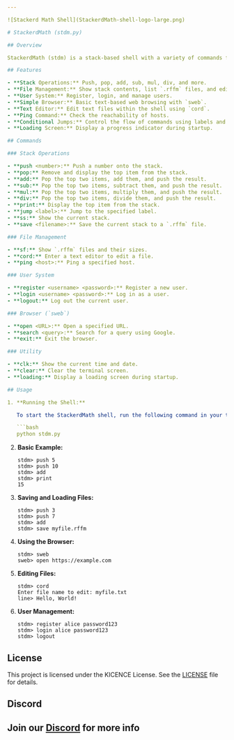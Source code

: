 ```yaml
---

![Stackerd Math Shell](StackerdMath-shell-logo-large.png)

# StackerdMath (stdm.py)

## Overview

StackerdMath (stdm) is a stack-based shell with a variety of commands for mathematical operations, file management, and more. It features stack manipulation commands, a simple browser (`sweb`), a text editor (`cord`), and additional utilities like `ping` and `loading` screens. This shell is built in Python and provides a minimalistic yet functional command-line environment.

## Features

- **Stack Operations:** Push, pop, add, sub, mul, div, and more.
- **File Management:** Show stack contents, list `.rffm` files, and edit files.
- **User System:** Register, login, and manage users.
- **Simple Browser:** Basic text-based web browsing with `sweb`.
- **Text Editor:** Edit text files within the shell using `cord`.
- **Ping Command:** Check the reachability of hosts.
- **Conditional Jumps:** Control the flow of commands using labels and jumps.
- **Loading Screen:** Display a progress indicator during startup.

## Commands

### Stack Operations

- **push <number>:** Push a number onto the stack.
- **pop:** Remove and display the top item from the stack.
- **add:** Pop the top two items, add them, and push the result.
- **sub:** Pop the top two items, subtract them, and push the result.
- **mul:** Pop the top two items, multiply them, and push the result.
- **div:** Pop the top two items, divide them, and push the result.
- **print:** Display the top item from the stack.
- **jump <label>:** Jump to the specified label.
- **ss:** Show the current stack.
- **save <filename>:** Save the current stack to a `.rffm` file.

### File Management

- **sf:** Show `.rffm` files and their sizes.
- **cord:** Enter a text editor to edit a file.
- **ping <host>:** Ping a specified host.

### User System

- **register <username> <password>:** Register a new user.
- **login <username> <password>:** Log in as a user.
- **logout:** Log out the current user.

### Browser (`sweb`)

- **open <URL>:** Open a specified URL.
- **search <query>:** Search for a query using Google.
- **exit:** Exit the browser.

### Utility

- **clk:** Show the current time and date.
- **clear:** Clear the terminal screen.
- **loading:** Display a loading screen during startup.

## Usage

1. **Running the Shell:**

   To start the StackerdMath shell, run the following command in your terminal:

   ```bash
   python stdm.py
   ```

2. **Basic Example:**

   ```plaintext
   stdm> push 5
   stdm> push 10
   stdm> add
   stdm> print
   15
   ```

3. **Saving and Loading Files:**

   ```plaintext
   stdm> push 3
   stdm> push 7
   stdm> add
   stdm> save myfile.rffm
   ```

4. **Using the Browser:**

   ```plaintext
   stdm> sweb
   sweb> open https://example.com
   ```

5. **Editing Files:**

   ```plaintext
   stdm> cord
   Enter file name to edit: myfile.txt
   line> Hello, World!
   ```

6. **User Management:**

   ```plaintext
   stdm> register alice password123
   stdm> login alice password123
   stdm> logout
   ```

## License

This project is licensed under the KICENCE License. See the [LICENSE](LICENCE.ki) file for details.

## Discord

Join our [Discord](https://discord.gg/9SUsBpchXP) for more info 
---
```

